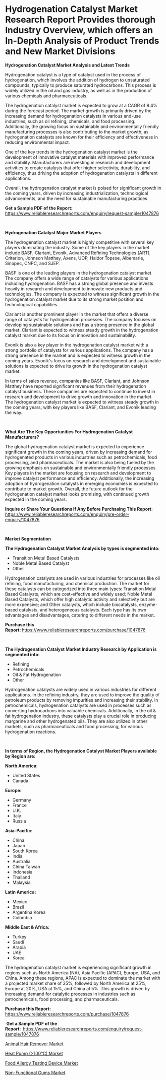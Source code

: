 <p><h1>Hydrogenation Catalyst Market Research Report Provides thorough Industry Overview, which offers an In-Depth Analysis of Product Trends and New Market Divisions</h1></p><p><strong>Hydrogenation Catalyst Market Analysis and Latest Trends</strong></p>
<p><p>Hydrogenation catalyst is a type of catalyst used in the process of hydrogenation, which involves the addition of hydrogen to unsaturated compounds, typically to produce saturated hydrocarbons. This process is widely utilized in the oil and gas industry, as well as in the production of various chemicals and pharmaceuticals.</p><p>The hydrogenation catalyst market is expected to grow at a CAGR of 8.4% during the forecast period. The market growth is primarily driven by the increasing demand for hydrogenation catalysts in various end-use industries, such as oil refining, chemicals, and food processing. Additionally, the growing focus on sustainable and environmentally friendly manufacturing processes is also contributing to the market growth, as hydrogenation catalysts are known for their efficiency and effectiveness in reducing environmental impact.</p><p>One of the key trends in the hydrogenation catalyst market is the development of innovative catalyst materials with improved performance and stability. Manufacturers are investing in research and development activities to create catalysts that offer higher selectivity, durability, and efficiency, thus driving the adoption of hydrogenation catalysts in different applications.</p><p>Overall, the hydrogenation catalyst market is poised for significant growth in the coming years, driven by increasing industrialization, technological advancements, and the need for sustainable manufacturing practices.</p></p>
<p><strong>Get a Sample PDF of the Report:&nbsp;</strong> <a href="https://www.reliableresearchreports.com/enquiry/request-sample/1047876">https://www.reliableresearchreports.com/enquiry/request-sample/1047876</a></p>
<p>&nbsp;</p>
<p><strong>Hydrogenation Catalyst Major Market Players</strong></p>
<p><p>The hydrogenation catalyst market is highly competitive with several key players dominating the industry. Some of the key players in the market include BASF, Clariant, Evonik, Advanced Refining Technologies (ART), Criterion, Johnson Matthey, Axens, UOP, Haldor Topsoe, Albemarle, Sinopec, CNPC, and SJEP.</p><p>BASF is one of the leading players in the hydrogenation catalyst market. The company offers a wide range of catalysts for various applications including hydrogenation. BASF has a strong global presence and invests heavily in research and development to innovate new products and technologies. The company is expected to witness significant growth in the hydrogenation catalyst market due to its strong market position and technological capabilities.</p><p>Clariant is another prominent player in the market that offers a diverse range of catalysts for hydrogenation processes. The company focuses on developing sustainable solutions and has a strong presence in the global market. Clariant is expected to witness steady growth in the hydrogenation catalyst market due to its focus on innovation and sustainability.</p><p>Evonik is also a key player in the hydrogenation catalyst market with a strong portfolio of catalysts for various applications. The company has a strong presence in the market and is expected to witness growth in the coming years. Evonik's focus on research and development and sustainable solutions is expected to drive its growth in the hydrogenation catalyst market.</p><p>In terms of sales revenue, companies like BASF, Clariant, and Johnson Matthey have reported significant revenues from their hydrogenation catalyst business. These companies are expected to continue to invest in research and development to drive growth and innovation in the market. The hydrogenation catalyst market is expected to witness steady growth in the coming years, with key players like BASF, Clariant, and Evonik leading the way.</p></p>
<p>&nbsp;</p>
<p><strong>What Are The Key Opportunities For Hydrogenation Catalyst Manufacturers?</strong></p>
<p><p>The global hydrogenation catalyst market is expected to experience significant growth in the coming years, driven by increasing demand for hydrogenated products in various industries such as petrochemicals, food processing, and pharmaceuticals. The market is also being fueled by the growing emphasis on sustainable and environmentally friendly processes. Key players in the market are focusing on research and development to improve catalyst performance and efficiency. Additionally, the increasing adoption of hydrogenation catalysts in emerging economies is expected to contribute to market growth. Overall, the future outlook for the hydrogenation catalyst market looks promising, with continued growth expected in the coming years.</p></p>
<p><strong>Inquire or Share Your Questions If Any Before Purchasing This Report:</strong> <a href="https://www.reliableresearchreports.com/enquiry/pre-order-enquiry/1047876">https://www.reliableresearchreports.com/enquiry/pre-order-enquiry/1047876</a></p>
<p>&nbsp;</p>
<p><strong>Market Segmentation</strong></p>
<p><strong>The Hydrogenation Catalyst Market Analysis by types is segmented into:</strong></p>
<p><ul><li>Transition Metal Based Catalysts</li><li>Noble Metal Based Catalyst</li><li>Other</li></ul></p>
<p><p>Hydrogenation catalysts are used in various industries for processes like oil refining, food manufacturing, and chemical production. The market for these catalysts can be categorized into three main types: Transition Metal Based Catalysts, which are cost-effective and widely used; Noble Metal Based Catalysts, which offer high catalytic activity and selectivity but are more expensive; and Other catalysts, which include biocatalysts, enzyme-based catalysts, and heterogeneous catalysts. Each type has its own advantages and disadvantages, catering to different needs in the market.</p></p>
<p><strong>Purchase this Report:&nbsp;</strong><a href="https://www.reliableresearchreports.com/purchase/1047876">https://www.reliableresearchreports.com/purchase/1047876</a></p>
<p>&nbsp;</p>
<p><strong>The Hydrogenation Catalyst Market Industry Research by Application is segmented into:</strong></p>
<p><ul><li>Refining</li><li>Petrochemicals</li><li>Oil & Fat Hydrogenation</li><li>Other</li></ul></p>
<p><p>Hydrogenation catalysts are widely used in various industries for different applications. In the refining industry, they are used to improve the quality of petroleum products by removing impurities and increasing their stability. In petrochemicals, hydrogenation catalysts are used in processes such as converting hydrocarbons into valuable chemicals. Additionally, in the oil & fat hydrogenation industry, these catalysts play a crucial role in producing margarine and other hydrogenated oils. They are also utilized in other markets, such as pharmaceuticals and food processing, for various hydrogenation reactions.</p></p>
<p>&nbsp;</p>
<p><strong>In terms of Region, the Hydrogenation Catalyst Market Players available by Region are:</strong></p>
<p>
    <p> <strong> North America: </strong>
        <ul>
            <li>United States</li>
            <li>Canada</li>
        </ul>
        </p> 
    <p> <strong> Europe: </strong>
        <ul>
            <li>Germany</li>
            <li>France</li>
            <li>U.K.</li>
            <li>Italy</li>
            <li>Russia</li>
        </ul>
        </p> 
    <p> <strong> Asia-Pacific: </strong>
        <ul>
            <li>China</li>
            <li>Japan</li>
            <li>South Korea</li>
            <li>India</li>
            <li>Australia</li>
            <li>China Taiwan</li>
            <li>Indonesia</li>
            <li>Thailand</li>
            <li>Malaysia</li>
        </ul>
        </p> 
    <p> <strong> Latin America: </strong>
        <ul>
            <li>Mexico</li>
            <li>Brazil</li>
            <li>Argentina Korea</li>
            <li>Colombia</li>
        </ul>
        </p> 
    <p> <strong> Middle East & Africa: </strong>
        <ul>
            <li>Turkey</li>
            <li>Saudi</li>
            <li>Arabia</li>
            <li>UAE</li>
            <li>Korea</li>
        </ul>
    </p>
    </p>
<p><p>The hydrogenation catalyst market is experiencing significant growth in regions such as North America (NA), Asia Pacific (APAC), Europe, USA, and China. Among these regions, APAC is expected to dominate the market with a projected market share of 35%, followed by North America at 25%, Europe at 20%, USA at 15%, and China at 5%. This growth is driven by increasing demand for catalytic processes in industries such as petrochemicals, food processing, and pharmaceuticals.</p></p>
<p><strong>Purchase this Report: </strong><a href="https://www.reliableresearchreports.com/purchase/1047876">https://www.reliableresearchreports.com/purchase/1047876</a></p>
<p>&nbsp;<strong>Get a Sample PDF of the Report:&nbsp;&nbsp;</strong><a href="https://www.reliableresearchreports.com/enquiry/request-sample/1047876">https://www.reliableresearchreports.com/enquiry/request-sample/1047876</a></p>
<p><strong></strong></p>
<p><p><a href="https://iodized-pantydraco-05c.notion.site/Decoding-the-Animal-Hair-Remover-Market-A-Deep-Dive-into-the-Latest-Market-Trends-Market-Segmentat-957cb89bc716463ea6a02115fa64b2c4">Animal Hair Remover Market</a></p><p><a href="https://view.publitas.com/reportprime-1/heat-pump-100-market-size-focuses-on-market-dynamics-in-depth-analysis-and-future-projections-of-its-market-forecasted-for-period-from-2023-to-2030/">Heat Pump (>100℃) Market</a></p><p><a href="https://view.publitas.com/reportprime-1/food-allergy-testing-device-market-offers-provide-insightful-data-for-the-time-period-from-2023-to-2030-and-also-provide-analysis-based-on-application-type-and-region/">Food Allergy Testing Device Market</a></p><p><a href="https://view.publitas.com/reportprime-1/non-functional-gums-market-research-report-the-key-to-successful-business-strategy-forecasted-for-period-from-2023-2030/">Non-Functional Gums Market</a></p></p>